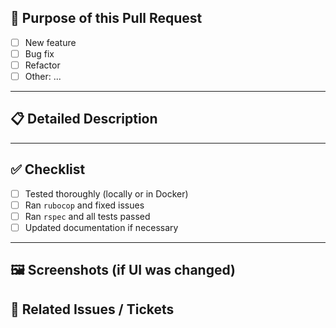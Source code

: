## 🚀 Purpose of this Pull Request

- [ ] New feature
- [ ] Bug fix
- [ ] Refactor
- [ ] Other: ...

---

## 📋 Detailed Description

---

## ✅ Checklist

- [ ] Tested thoroughly (locally or in Docker)
- [ ] Ran `rubocop` and fixed issues
- [ ] Ran `rspec` and all tests passed
- [ ] Updated documentation if necessary

---

## 🖼️ Screenshots (if UI was changed)

## 📌 Related Issues / Tickets
